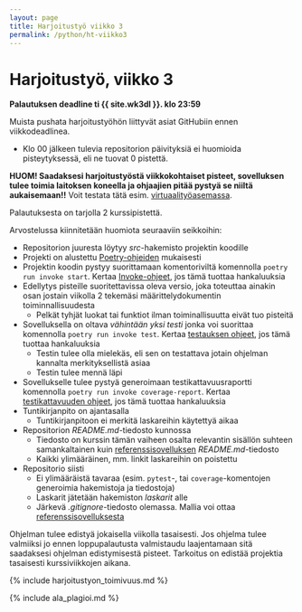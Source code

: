 ```yaml
---
layout: page
title: Harjoitustyö viikko 3
permalink: /python/ht-viikko3
---
```

# Harjoitustyö, viikko 3

**Palautuksen deadline ti {{ site.wk3dl }}. klo 23:59**

Muista pushata harjoitustyöhön liittyvät asiat GitHubiin ennen viikkodeadlinea.

- Klo 00 jälkeen tulevia repositorion päivityksiä ei huomioida pisteytyksessä, eli ne tuovat 0 pistettä.

**HUOM! Saadaksesi harjoitustyöstä viikkokohtaiset pisteet, sovelluksen tulee toimia laitoksen koneella ja ohjaajien pitää pystyä se niiltä aukaisemaan!!** Voit testata tätä esim. [virtuaalityöasemassa](https://vdi.helsinki.fi).

Palautuksesta on tarjolla 2 kurssipistettä.

Arvostelussa kiinnitetään huomiota seuraaviin seikkoihin:

- Repositorion juuresta löytyy _src_-hakemisto projektin koodille
- Projekti on alustettu [Poetry-ohjeiden](../materiaali/poetry.md) mukaisesti
- Projektin koodin pystyy suorittamaan komentoriviltä komennolla `poetry run invoke start`. Kertaa [Invoke-ohjeet](../materiaali/invoke.md), jos tämä tuottaa hankaluuksia
- Edellytys pisteille suoritettavissa oleva versio, joka toteuttaa ainakin osan jostain viikolla 2 tekemäsi määrittelydokumentin toiminnallisuudesta
  - Pelkät tyhjät luokat tai funktiot ilman toiminallisuutta eivät tuo pisteitä
- Sovelluksella on oltava _vähintään yksi testi_ jonka voi suorittaa komennolla `poetry run invoke test`. Kertaa [testauksen ohjeet](../materiaali/unittest.md), jos tämä tuottaa hankaluuksia
  - Testin tulee olla mielekäs, eli sen on testattava jotain ohjelman kannalta merkityksellistä asiaa
  - Testin tulee mennä läpi
- Sovellukselle tulee pystyä generoimaan testikattavuusraportti komennolla `poetry run invoke coverage-report`. Kertaa [testikattavuuden ohjeet](../materiaali/coverage.md), jos tämä tuottaa hankaluuksia
- Tuntikirjanpito on ajantasalla
  - Tuntikirjanpitoon ei merkitä laskareihin käytettyä aikaa
- Repositorion _README.md_-tiedosto kunnossa
  - Tiedosto on kurssin tämän vaiheen osalta relevantin sisällön suhteen samankaltainen kuin [referenssisovelluksen](https://github.com/ohjelmistotekniikka-hy/python-todo-app) _README.md_-tiedosto
  - Kaikki ylimääräinen, mm. linkit laskareihin on poistettu
- Repositorio siisti
  - Ei ylimääräistä tavaraa (esim. `pytest`-, tai `coverage`-komentojen generoimia hakemistoja ja tiedostoja)
  - Laskarit jätetään hakemiston _laskarit_ alle
  - Järkevä _.gitignore_-tiedosto olemassa. Mallia voi ottaa [referenssisovelluksesta](https://github.com/ohjelmistotekniikka-hy/python-todo-app)

Ohjelman tulee edistyä jokaisella viikolla tasaisesti. Jos ohjelma tulee valmiiksi jo ennen loppupalautusta valmistaudu laajentamaan sitä saadaksesi ohjelman edistymisestä pisteet. Tarkoitus on edistää projektia tasaisesti kurssiviikkojen aikana.

{% include harjoitustyon_toimivuus.md %}

{% include ala_plagioi.md %}